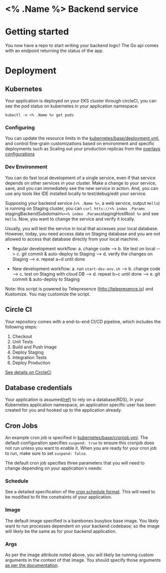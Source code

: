 #  <% .Name %> Backend service

# Getting started
You now have a repo to start writing your backend logic! The Go api comes with an endpoint returning the status of the app.

# Deployment
## Kubernetes
Your application is deployed on your EKS cluster through circleCI, you can see the pod status on kubernetes in your application namespace:
```
kubectl -n <% .Name %> get pods
```
### Configuring
You can update the resource limits in the [kubernetes/base/deployment.yml][base-deployment], and control fine-grain customizations based on environment and specific deployments such as Scaling out your production replicas from the [overlays configurations][env-prod]

### Dev Environment
You can do fast local development of a single service, even if that service depends on other services in your cluster. Make a change to your service, save, and you can immediately see the new service in action. And, you can use any tools like IDE installed locally to test/debug/edit your service.

Supposing your backend service (`<% .Name %>`, a web service, output `Hello`) is running on Staging cluster, you can `curl htts://<% index .Params `stagingBackendSubdomain` %><% index .Params `stagingHostRoot` %>` and see `Hello`. Now, you want to change the service and verify it locally.

Usually, you will test the service in local that accesses your local database. However, today, you need access data on Staging database and you are not allowed to access that database directly from your local machine.

- Regular development workflow:
  a. change code --> b. lite test on local --> c. git commit & auto-deploy to Staging --> d. verify the changes on Staging --> e. repeat a~d until done

- New development workflow:
  a. run `start-dev-env.sh` --> b. change code --> c. test on Staging with cloud DB --> d. repeat b~c until done --> e. git commit & auto-deploy to Staging

Note: this script is powered by Telepresence (http://telepresence.io) and Kustomize. You may customize the script.


## Circle CI
Your repository comes with a end-to-end CI/CD pipeline, which includes the following steps:
1. Checkout
2. Unit Tests
3. Build and Push Image
4. Deploy Staging
5. Integration Tests
6. Deploy Production


[See details on CircleCi][circleci-details]

## Database credentials
Your application is assumed[(ref)][base-deployment-secret] to rely on a database(RDS), In your Kubernetes
application namespace, an application specific user has been created for you and hooked up to the application already.

## Cron Jobs
An example cron job is specified in [kubernetes/base/cronjob.yml][base-cronjob].
The default configuration specifies `suspend: true` to ensure this cronjob does not run unless you want to enable it.
When you are ready for your cron job to run, make sure to set `suspend: false`.

The default cron job specifies three parameters that you will need to change depending on your application's needs:

### Schedule
See a detailed specification of the [cron schedule format](https://en.wikipedia.org/wiki/Cron#Overview).
This will need to be modified to fit the constraints of your application.

### Image
The default image specified is a barebones busybox base image.
You likely want to run processes dependent on your backend codebase; so the image will likely be the same as for your backend application.

### Args
As per the image attribute noted above, you will likely be running custom arguments in the context of that image.
You should specify those arguments [as per the documentation](https://kubernetes.io/docs/tasks/inject-data-application/define-command-argument-container/).

<!-- Links -->
[base-cronjob]: ./kubernetes/base/cronjob.yml
[base-deployment]: ./kubernetes/base/deployment.yml
[base-deployment-secret]: ./kubernetes/base/deployment.yml#L49-58
[env-prod]: ./kubernetes/overlays/production/deployment.yml
[circleci-details]: ./.circleci/README.md
